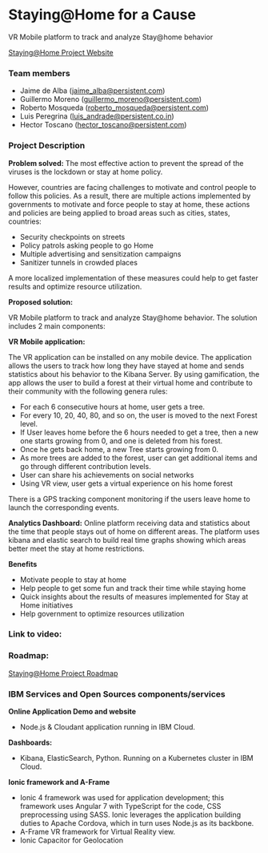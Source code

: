 # Staying@Home for a Cause

VR Mobile platform to track and analyze Stay@home behavior

<a href="https://staying-at-home-server.mybluemix.net/">Staying@Home Project Website</a>

   ### Team members
   * Jaime de Alba (jaime_alba@persistent.com)
   * Guillermo Moreno (guillermo_moreno@persistent.com)
   * Roberto Mosqueda (roberto_mosqueda@persistent.com)
   * Luis Peregrina (luis_andrade@persistent.co.in)
   * Hector Toscano (hector_toscano@persistent.com)
   
  ### Project Description
  
  **Problem solved:**
The most effective action to prevent the spread of the viruses is the lockdown or stay at home policy. 

However, countries are facing challenges to motivate and control people to follow this policies. As a result, there are multiple actions implemented by governments to motivate and force people to stay at home, these actions and policies are being applied to broad areas such as cities, states, countries:
  - Security checkpoints on streets
  - Policy patrols asking people to go Home
  - Multiple advertising and sensitization campaigns
  - Sanitizer tunnels in crowded places
 
 A more localized implementation of these measures could help to get faster results and optimize resource utilization.

**Proposed solution:** 

VR Mobile platform to track and analyze Stay@home behavior. The solution includes 2 main components:

**VR Mobile application:**

The VR application can be installed on any mobile device.
The application allows the users to track how long they have stayed at home and sends statistics about his behavior to the Kibana Server.
By using gamification, the app allows the user to build a forest at their virtual home and contribute to their community with the following genera rules:
-	For each 6 consecutive hours at home, user gets a tree.
-	For every 10, 20, 40, 80, and so on, the user is moved to the next Forest level.
-	If User leaves home before the 6 hours needed to get a tree, then a new one starts growing from 0, and one is deleted from his forest.
-  Once he gets back home, a new Tree starts growing from 0.
-	As more trees are added to the forest, user can get additional items and go through different contribution levels.
- User can share his achievements on social networks
- Using VR view, user gets a virtual experience on his home forest

There is a GPS tracking component monitoring if the users leave home to launch the corresponding events.

**Analytics Dashboard:**
Online platform receiving data and statistics about the time that people stays out of home on different areas. 
The platform uses kibana and elastic search to build real time graphs showing which areas better meet the stay at home restrictions.

**Benefits**
-	Motivate people to stay at home
-	Help people to get some fun and track their time while staying home
-	Quick insights about the results of measures implemented for Stay at Home initiatives 
-	Help government to optimize resources utilization 


### Link to video:

### Roadmap: 
<a href="/docs/Staying@Home Roadmap.pdf">Staying@Home Project Roadmap</a>

### IBM Services and Open Sources components/services

**Online Application Demo and website**
- Node.js & Cloudant application running in IBM Cloud.

**Dashboards:**
- Kibana, ElasticSearch, Python. Running on a Kubernetes cluster in IBM Cloud. 

**Ionic framework and A-Frame**
- Ionic 4 framework was used for application development; this framework uses Angular 7 with TypeScript for the code, CSS preprocessing using SASS. Ionic leverages the application building duties to Apache Cordova, which in turn uses Node.js as its backbone.
- A-Frame VR framework for Virtual Reality view.
- Ionic Capacitor for Geolocation

